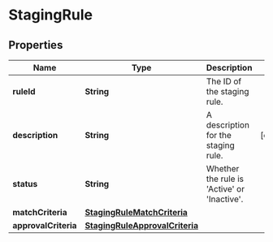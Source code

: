 

# StagingRule


## Properties

| Name | Type | Description | Notes |
|------------ | ------------- | ------------- | -------------|
|**ruleId** | **String** | The ID of the staging rule. |  |
|**description** | **String** | A description for the staging rule. |  [optional] |
|**status** | **String** | Whether the rule is &#39;Active&#39; or &#39;Inactive&#39;. |  |
|**matchCriteria** | [**StagingRuleMatchCriteria**](StagingRuleMatchCriteria.md) |  |  |
|**approvalCriteria** | [**StagingRuleApprovalCriteria**](StagingRuleApprovalCriteria.md) |  |  |



